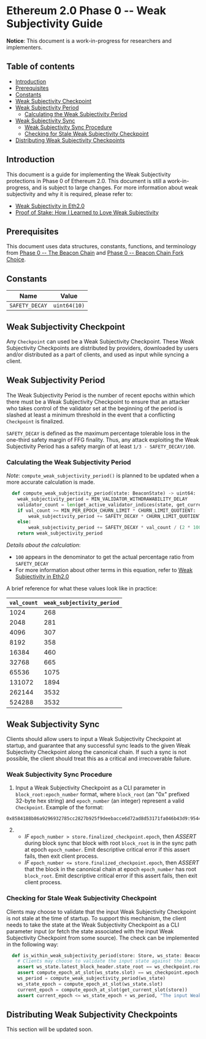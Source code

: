 # Ethereum 2.0 Phase 0 -- Weak Subjectivity Guide

**Notice**: This document is a work-in-progress for researchers and implementers.

## Table of contents

<!-- TOC -->
<!-- START doctoc generated TOC please keep comment here to allow auto update -->
<!-- DON'T EDIT THIS SECTION, INSTEAD RE-RUN doctoc TO UPDATE -->


- [Introduction](#introduction)
- [Prerequisites](#prerequisites)
- [Constants](#constants)
- [Weak Subjectivity Checkpoint](#weak-subjectivity-checkpoint)
- [Weak Subjectivity Period](#weak-subjectivity-period)
  - [Calculating the Weak Subjectivity Period](#calculating-the-weak-subjectivity-period)
- [Weak Subjectivity Sync](#weak-subjectivity-sync)
  - [Weak Subjectivity Sync Procedure](#weak-subjectivity-sync-procedure)
  - [Checking for Stale Weak Subjectivity Checkpoint](#checking-for-stale-weak-subjectivity-checkpoint)
- [Distributing Weak Subjectivity Checkpoints](#distributing-weak-subjectivity-checkpoints)

<!-- END doctoc generated TOC please keep comment here to allow auto update -->
<!-- /TOC -->

## Introduction
This document is a guide for implementing the Weak Subjectivity protections in Phase 0 of Ethereum 2.0. This document is still a work-in-progress, and is subject to large changes. For more information about weak subjectivity and why it is required, please refer to:
- [Weak Subjectivity in Eth2.0](https://notes.ethereum.org/@adiasg/weak-subjectvity-eth2)
- [Proof of Stake: How I Learned to Love Weak Subjectivity](https://blog.ethereum.org/2014/11/25/proof-stake-learned-love-weak-subjectivity/)

## Prerequisites
This document uses data structures, constants, functions, and terminology from [Phase 0 -- The Beacon Chain](./beacon-chain.md) and [Phase 0 -- Beacon Chain Fork Choice](./fork-choice.md).

## Constants
| Name           | Value        |
|----------------|--------------|
| `SAFETY_DECAY` | `uint64(10)` |


## Weak Subjectivity Checkpoint
Any `Checkpoint` can used be a Weak Subjectivity Checkpoint. These Weak Subjectivity Checkpoints are distributed by providers, downloaded by users and/or distributed as a part of clients, and used as input while syncing a client.

## Weak Subjectivity Period
The Weak Subjectivity Period is the number of recent epochs within which there must be a Weak Subjectivity Checkpoint to ensure that an attacker who takes control of the validator set at the beginning of the period is slashed at least a minimum threshold in the event that a conflicting `Checkpoint` is finalized.

`SAFETY_DECAY` is defined as the maximum percentage tolerable loss in the one-third safety margin of FFG finality. Thus, any attack exploiting the Weak Subjectivity Period has a safety margin of at least `1/3 - SAFETY_DECAY/100`.

### Calculating the Weak Subjectivity Period
*Note*: `compute_weak_subjectivity_period()` is planned to be updated when a more accurate calculation is made.

```python
  def compute_weak_subjectivity_period(state: BeaconState) -> uint64:
    weak_subjectivity_period = MIN_VALIDATOR_WITHDRAWABILITY_DELAY
    validator_count = len(get_active_validator_indices(state, get_current_epoch(state)))
    if val_count >= MIN_PER_EPOCH_CHURN_LIMIT * CHURN_LIMIT_QUOTIENT:
        weak_subjectivity_period += SAFETY_DECAY * CHURN_LIMIT_QUOTIENT / (2 * 100)
    else:
        weak_subjectivity_period += SAFETY_DECAY * val_count / (2 * 100 * MIN_PER_EPOCH_CHURN_LIMIT)
    return weak_subjectivity_period
```

*Details about the calculation*:
- `100` appears in the denominator to get the actual percentage ratio from `SAFETY_DECAY`
- For more information about other terms in this equation, refer to [Weak Subjectivity in Eth2.0](https://notes.ethereum.org/@adiasg/weak-subjectvity-eth2)

A brief reference for what these values look like in practice:

| `val_count` | `weak_subjectivity_period` |
| ----  | ---- |
| 1024  | 268 |
| 2048  | 281 |
| 4096  | 307 |
| 8192  | 358 |
| 16384 | 460 |
| 32768 | 665 |
| 65536 | 1075 |
| 131072  | 1894 |
| 262144  | 3532 |
| 524288  | 3532 |

## Weak Subjectivity Sync
Clients should allow users to input a Weak Subjectivity Checkpoint at startup, and guarantee that any successful sync leads to the given Weak Subjectivity Checkpoint along the canonical chain. If such a sync is not possible, the client should treat this as a critical and irrecoverable failure.

### Weak Subjectivity Sync Procedure
1. Input a Weak Subjectivity Checkpoint as a CLI parameter in `block_root:epoch_number` format, where `block_root` (an "0x" prefixed 32-byte hex string) and `epoch_number` (an integer) represent a valid `Checkpoint`. Example of the format:
```
0x8584188b86a9296932785cc2827b925f9deebacce6d72ad8d53171fa046b43d9:9544
```
2.  - *IF* `epoch_number > store.finalized_checkpoint.epoch`, then *ASSERT* during block sync that block with root `block_root` is in the sync path at epoch `epoch_number`. Emit descriptive critical error if this assert fails, then exit client process.
    - *IF* `epoch_number <= store.finalized_checkpoint.epoch`, then *ASSERT* that the block in the canonical chain at epoch `epoch_number` has root `block_root`. Emit descriptive critical error if this assert fails, then exit client process.

### Checking for Stale Weak Subjectivity Checkpoint
Clients may choose to validate that the input Weak Subjectivity Checkpoint is not stale at the time of startup. To support this mechanism, the client needs to take the state at the Weak Subjectivity Checkpoint as a CLI parameter input (or fetch the state associated with the input Weak Subjectivity Checkpoint from some source). The check can be implemented in the following way:
```python
  def is_within_weak_subjectivity_period(store: Store, ws_state: BeaconState, ws_checkpoint: Checkpoint) -> bool:
    # Clients may choose to validate the input state against the input Weak Subjectivity Checkpoint
    assert ws_state.latest_block_header.state_root == ws_checkpoint.root
    assert compute_epoch_at_slot(ws_state.slot) == ws_checkpoint.epoch
    ws_period = compute_weak_subjectivity_period(ws_state)
    ws_state_epoch = compute_epoch_at_slot(ws_state.slot)
    current_epoch = compute_epoch_at_slot(get_current_slot(store))
    assert current_epoch <= ws_state_epoch + ws_period, "The input Weak Subjectivity Checkpoint is stale"
```

## Distributing Weak Subjectivity Checkpoints
This section will be updated soon.
